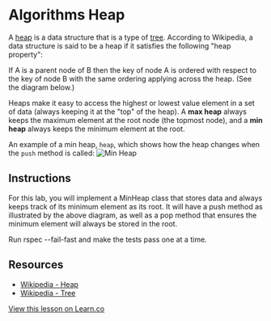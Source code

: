 
# Algorithms Heap

A [heap](http://en.wikipedia.org/wiki/Heap_%28data_structure%29) is a data structure that is a type of [tree](http://en.wikipedia.org/wiki/Tree_%28data_structure%29). According to Wikipedia, a data structure is said to be a heap if it satisfies the following "heap property":

  If A is a parent node of B then the key of node A is ordered with respect to the key of node B with the same ordering applying across the heap. (See the diagram below.)

Heaps make it easy to access the highest or lowest value element in a set of data (always keeping it at the "top" of the heap). A **max heap** always keeps the maximum element at the root node (the topmost node), and a **min heap** always keeps the minimum element at the root.

An example of a min heap, `heap`, which shows how the heap changes when the `push` method is called:
![Min Heap](https://dl.dropboxusercontent.com/s/ffmh9cwv9l45kfa/2015-03-01%20at%209.04%20AM.png)


## Instructions

For this lab, you will implement a MinHeap class that stores data and always keeps track of its minimum element as its root. It will have a push method as illustrated by the above diagram, as well as a pop method that ensures the minimum element will always be stored in the root.

Run rspec --fail-fast and make the tests pass one at a time.


## Resources

- [Wikipedia - Heap](http://en.wikipedia.org/wiki/Heap_%28data_structure%29)
- [Wikipedia - Tree](http://en.wikipedia.org/wiki/Tree_%28data_structure%29)

<a href='https://learn.co/lessons/algorithms-heap' data-visibility='hidden'>View this lesson on Learn.co</a>
